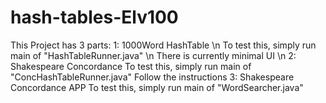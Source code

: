 # hash-tables-Elv100
This Project has 3 parts:
  1: 1000Word HashTable \n
      To test this, simply run main of "HashTableRunner.java" \n
      There is currently minimal UI \n
  2: Shakespeare Concordance
      To test this, simply run main of "ConcHashTableRunner.java"
      Follow the instructions
  3: Shakespeare Concordance APP
      To test this, simply run main of "WordSearcher.java"
